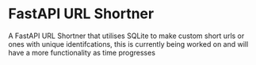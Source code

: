 # FastAPI URL Shortner

A FastAPI URL Shortner that utilises SQLite to make custom short urls or ones with unique identifcations, this is currently being worked on and will have a more functionality as time progresses